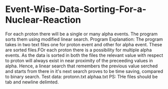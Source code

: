 # Event-Wise-Data-Sorting-For-a-Nuclear-Reaction
For each proton there will be a single or many alpha events. The program sorts them using modified linear search.
Program Explanation:
The program takes in two text files one for proton event and other for alpha event. These are sorted files.FOr each 
proton there is a possibility for multiple alpha events. As the data is sorted in both the files the relevant value with respect to proton will always exist in near proximity of the preceeding values in alpha. Hence, a linear search that remembers the previous value serched and starts from there in it's next search proves to be time saving, compared to binary search.
Test data:
protonn.txt
alphaa.txt
PS:
THe files should be tab and newline delimted.
